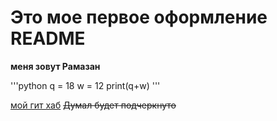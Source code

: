 # Это мое первое оформление README


**меня зовут Рамазан**  

'''python
q = 18
w = 12
print(q+w)
'''


  [мой гит хаб](https://github.com/asildarov1 "Нажми на меня")
  ~~Думал будет подчеркнуто~~